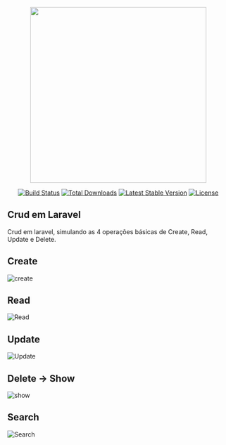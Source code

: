 <p align="center"><a href="https://laravel.com" target="_blank"><img src="https://raw.githubusercontent.com/laravel/art/master/logo-lockup/5%20SVG/2%20CMYK/1%20Full%20Color/laravel-logolockup-cmyk-red.svg" width="400"></a></p>

<p align="center">
<a href="https://travis-ci.org/laravel/framework"><img src="https://travis-ci.org/laravel/framework.svg" alt="Build Status"></a>
<a href="https://packagist.org/packages/laravel/framework"><img src="https://img.shields.io/packagist/dt/laravel/framework" alt="Total Downloads"></a>
<a href="https://packagist.org/packages/laravel/framework"><img src="https://img.shields.io/packagist/v/laravel/framework" alt="Latest Stable Version"></a>
<a href="https://packagist.org/packages/laravel/framework"><img src="https://img.shields.io/packagist/l/laravel/framework" alt="License"></a>
</p>

## Crud em Laravel

Crud em laravel, simulando as 4 operações básicas de Create, Read, Update e Delete.



## Create


![create](https://user-images.githubusercontent.com/42449194/169698972-a8c54de0-c924-40ec-bb25-c84f1d2fe690.png)


## Read

![Read](https://user-images.githubusercontent.com/42449194/169698978-70dd2be8-9518-4169-855f-69b1639628ff.png)


## Update

![Update](https://user-images.githubusercontent.com/42449194/169699011-432ef100-347b-476a-bea3-44b654e8bd06.png)


## Delete -> Show

![show](https://user-images.githubusercontent.com/42449194/169699025-089967bf-c37c-4548-9530-96c4e8385e81.png)


## Search

![Search](https://user-images.githubusercontent.com/42449194/169699096-3614fc35-72bc-4bb0-9b93-7edbd175ede7.png)

